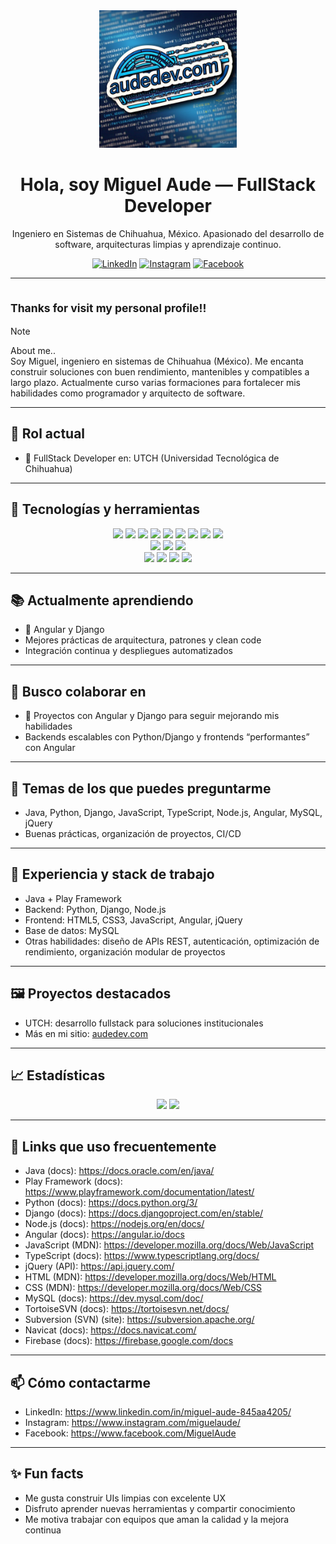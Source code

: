 <div align="center">

<img src="https://github.com/mikeaude1/mikeaude1/raw/main/audedevcom4.jpeg" alt="audedev.com image" height="220" width="220">

# Hola, soy Miguel Aude — FullStack Developer

Ingeniero en Sistemas de Chihuahua, México. Apasionado del desarrollo de software, arquitecturas limpias y aprendizaje continuo.  

[![LinkedIn](https://img.shields.io/badge/LinkedIn-Miguel%20Aude-0A66C2?style=for-the-badge&logo=linkedin)](https://www.linkedin.com/in/miguel-aude-845aa4205/)
[![Instagram](https://img.shields.io/badge/Instagram-@miguelaude-E4405F?style=for-the-badge&logo=instagram)](https://www.instagram.com/miguelaude/)
[![Facebook](https://img.shields.io/badge/Facebook-Miguel%20Aude-1877F2?style=for-the-badge&logo=facebook)](https://www.facebook.com/MiguelAude)

</div>

---

## <sub> Thanks for visit my personal profile!! </sub>

> [!NOTE]  
> About me..  
> Soy Miguel, ingeniero en sistemas de Chihuahua (México). Me encanta construir soluciones con buen rendimiento, mantenibles y compatibles a largo plazo. Actualmente curso varias formaciones para fortalecer mis habilidades como programador y arquitecto de software.

---

## 🚀 Rol actual
- 🔭 FullStack Developer en: UTCH (Universidad Tecnológica de Chihuahua)

---

## 🧠 Tecnologías y herramientas
<div align="center">

<a href="https://docs.oracle.com/en/java/"><img src="https://img.shields.io/badge/Java-ED8B00?style=for-the-badge&logo=openjdk&logoColor=white" /></a>
<a href="https://www.playframework.com/documentation/latest/"><img src="https://img.shields.io/badge/Play%20Framework-2C8E3B?style=for-the-badge&logo=playwright&logoColor=white" /></a>
<a href="https://docs.python.org/3/"><img src="https://img.shields.io/badge/Python-3776AB?style=for-the-badge&logo=python&logoColor=white" /></a>
<a href="https://docs.djangoproject.com/en/stable/"><img src="https://img.shields.io/badge/Django-092E20?style=for-the-badge&logo=django&logoColor=white" /></a>
<a href="https://nodejs.org/en/docs/"><img src="https://img.shields.io/badge/Node.js-339933?style=for-the-badge&logo=node.js&logoColor=white" /></a>
<a href="https://angular.io/docs"><img src="https://img.shields.io/badge/Angular-DD0031?style=for-the-badge&logo=angular&logoColor=white" /></a>
<a href="https://developer.mozilla.org/docs/Web/JavaScript"><img src="https://img.shields.io/badge/JavaScript-F7DF1E?style=for-the-badge&logo=javascript&logoColor=000" /></a>
<a href="https://www.typescriptlang.org/docs/"><img src="https://img.shields.io/badge/TypeScript-3178C6?style=for-the-badge&logo=typescript&logoColor=white" /></a>
<a href="https://api.jquery.com/"><img src="https://img.shields.io/badge/jQuery-0769AD?style=for-the-badge&logo=jquery&logoColor=white" /></a>
<br/>
<a href="https://developer.mozilla.org/docs/Web/HTML"><img src="https://img.shields.io/badge/HTML5-E34F26?style=for-the-badge&logo=html5&logoColor=white" /></a>
<a href="https://developer.mozilla.org/docs/Web/CSS"><img src="https://img.shields.io/badge/CSS3-1572B6?style=for-the-badge&logo=css3&logoColor=white" /></a>
<a href="https://dev.mysql.com/doc/"><img src="https://img.shields.io/badge/MySQL-4479A1?style=for-the-badge&logo=mysql&logoColor=white" /></a>
<br/>
<a href="https://tortoisesvn.net/docs/"><img src="https://img.shields.io/badge/TortoiseSVN-0E90D2?style=for-the-badge" /></a>
<a href="https://subversion.apache.org/"><img src="https://img.shields.io/badge/Subversion%20(SVN)-809CC9?style=for-the-badge" /></a>
<a href="https://docs.navicat.com/"><img src="https://img.shields.io/badge/Navicat-3E863D?style=for-the-badge" /></a>
<a href="https://firebase.google.com/docs"><img src="https://img.shields.io/badge/Firebase-FFCA28?style=for-the-badge&logo=firebase&logoColor=black" /></a>

</div>

---

## 📚 Actualmente aprendiendo
- 🌱 Angular y Django
- Mejores prácticas de arquitectura, patrones y clean code
- Integración continua y despliegues automatizados

---

## 🤝 Busco colaborar en
- 👯 Proyectos con Angular y Django para seguir mejorando mis habilidades
- Backends escalables con Python/Django y frontends “performantes” con Angular

---

## 💬 Temas de los que puedes preguntarme
- Java, Python, Django, JavaScript, TypeScript, Node.js, Angular, MySQL, jQuery
- Buenas prácticas, organización de proyectos, CI/CD

---

## 🧭 Experiencia y stack de trabajo
- Java + Play Framework
- Backend: Python, Django, Node.js
- Frontend: HTML5, CSS3, JavaScript, Angular, jQuery
- Base de datos: MySQL
- Otras habilidades: diseño de APIs REST, autenticación, optimización de rendimiento, organización modular de proyectos

---

## 🖼️ Proyectos destacados
- UTCH: desarrollo fullstack para soluciones institucionales
- Más en mi sitio: [audedev.com](https://audedev.com)

---

## 📈 Estadísticas
<div align="center">

<img src="https://github-readme-stats.vercel.app/api?username=mikeaude1&show_icons=true&theme=radical" height="160" />
<img src="https://github-readme-streak-stats.herokuapp.com/?user=mikeaude1&theme=radical" height="160" />

</div>

---

## 📝 Links que uso frecuentemente
- Java (docs): https://docs.oracle.com/en/java/
- Play Framework (docs): https://www.playframework.com/documentation/latest/
- Python (docs): https://docs.python.org/3/
- Django (docs): https://docs.djangoproject.com/en/stable/
- Node.js (docs): https://nodejs.org/en/docs/
- Angular (docs): https://angular.io/docs
- JavaScript (MDN): https://developer.mozilla.org/docs/Web/JavaScript
- TypeScript (docs): https://www.typescriptlang.org/docs/
- jQuery (API): https://api.jquery.com/
- HTML (MDN): https://developer.mozilla.org/docs/Web/HTML
- CSS (MDN): https://developer.mozilla.org/docs/Web/CSS
- MySQL (docs): https://dev.mysql.com/doc/
- TortoiseSVN (docs): https://tortoisesvn.net/docs/
- Subversion (SVN) (site): https://subversion.apache.org/
- Navicat (docs): https://docs.navicat.com/
- Firebase (docs): https://firebase.google.com/docs

---

## 📫 Cómo contactarme
- LinkedIn: https://www.linkedin.com/in/miguel-aude-845aa4205/  
- Instagram: https://www.instagram.com/miguelaude/  
- Facebook: https://www.facebook.com/MiguelAude

---

## ✨ Fun facts
- Me gusta construir UIs limpias con excelente UX
- Disfruto aprender nuevas herramientas y compartir conocimiento
- Me motiva trabajar con equipos que aman la calidad y la mejora continua
